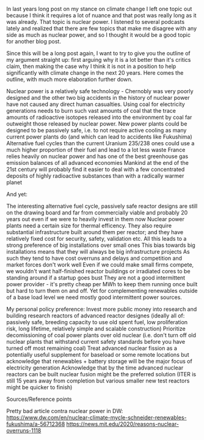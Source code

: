 In last years long post on my stance on climate change I left one topic out because I think it requires a lot of nuance and that post was really long as it was already. That topic is nuclear power. I listened to several podcasts lately and realized that there are few topics that make me disagree with any side as much as nuclear power, and so I thought it would be a good topic for another blog post.

Since this will be a long post again, I want to try to give you the outline of my argument straight up: first arguing why it is a lot better than it's critics claim, then making the case why I think it is not in a position to help significantly with climate change in the next 20 years. Here comes the outline, with much more elaboration further down.

Nuclear power is a relatively safe technology - Chernobly was very poorly designed and the other two big accidents in the history of nuclear power have not caused any direct human casualties.
Using coal for electricity generations needs to burn such vast amounts of coal that the trace amounts of radioactive isotopes released into the environment by coal far outweight those released by nuclear power.
New power plants could be designed to be passively safe, i.e. to not require active cooling as many current power plants do (and which can lead to accidents like Fukushima)
Alternative fuel cycles than the current Uranium 235/238 ones could use a much higher proportion of their fuel and lead to a lot less waste
France relies heavily on nuclear power and has one of the best greenhouse gas emission balances of all advanced economies
Mankind at the end of the 21st century will probably find it easier to deal with a few concentrated deposits of highly radioactive substances than with a radically warmer planet

And yet:

The interesting alternative fuel cycle, passively safe reactor designs are still on the drawing board and far from commercially viable and probably 20 years out even if we were to heavily invest in them now
Nuclear power plants need a certain size for thermal efficency. They also require substantial infrastructure built around them per reactor; and they have relatively fixed cost for security, safety, validation etc. All this leads to a strong preference of big installations over small ones
This bias towards big installations means that they will always be big infrastructure projects
As such they tend to have cost overruns and delays and competition and market forces don't work well
Even if we could make small firms compete, we wouldn't want half-finished reactor buildings or irradiated cores to be standing around if a startup goes bust
They are not a good intermittent power provider - it's pretty cheap per MWh to keep them running once built but hard to turn them on and off. Yet for complementing renewables outside of a base load level we need mostly good intermittent power sources.

My personal policy preference:
Invest more public money into research and building research reactors of advanced reactor designes (ideally all of: passively safe, breeding capacity to use old spent fuel, low proliferation risk, long lifetime, relatively simple and scalable construction)
Prioritize decomissioning of coal power plants over old nuclear (i.e. don't turn off old nuclear plants that withstand current safety standards before you have turned off most remaining coal)
Treat advanced nuclear fission as a potentially useful supplement for baseload or some remote locations but acknowledge that renewables + battery storage will be the major focus of electricity generation
Acknowledge that by the time advanced nuclear reactors can be built nuclear fusion might be the preferred solution (ITER is still 15 years away from completion but various smaller new test reactors might be quicker to finish)


Sources/Reference points

Pretty bad article contra nuclear power in DW: https://www.dw.com/en/nuclear-climate-mycle-schneider-renewables-fukushima/a-56712368
https://news.mit.edu/2020/reasons-nuclear-overruns-1118
